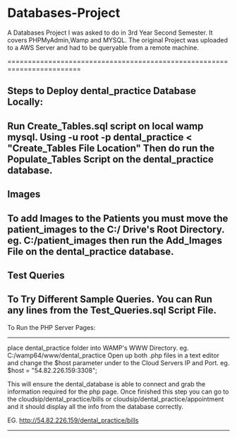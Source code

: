 # Databases-Project
A Databases Project I was asked to do in 3rd Year Second Semester. It covers PHPMyAdmin,Wamp and MYSQL. The original Project was uploaded to a AWS Server and had to be queryable from a remote machine.


========================================================================

Steps to Deploy dental_practice Database Locally:
---------------------------------------
Run Create_Tables.sql script on local wamp mysql. Using -u root -p dental_practice < "Create_Tables File Location"
Then do run the Populate_Tables Script on the dental_practice database.
-----------------------------

Images
--------
To add Images to the Patients you must move the patient_images to the C:/ Drive's Root Directory. eg. C:/patient_images
then run the Add_Images File on the dental_practice database.
--------

Test Queries
------------
To Try Different Sample Queries. You can Run any lines from the Test_Queries.sql Script File.
-----------


To Run the PHP Server Pages:

------------------------------------
place dental_practice folder into WAMP's WWW Directory. eg. C:/wamp64/www/dental_practice
Open up both .php files in a text editor and change the $host parameter under <php /> to the Cloud Servers IP and Port.
eg. $host = "54.82.226.159:3308";

This will ensure the dental_database is able to connect and grab the information required for the php page.
Once finished this step you can go to the cloudsip/dental_practice/bills or cloudsip/dental_practice/appointment
and it should display all the info from the database correctly.

EG. http://54.82.226.159/dental_practice/bills

---------------------------------------


